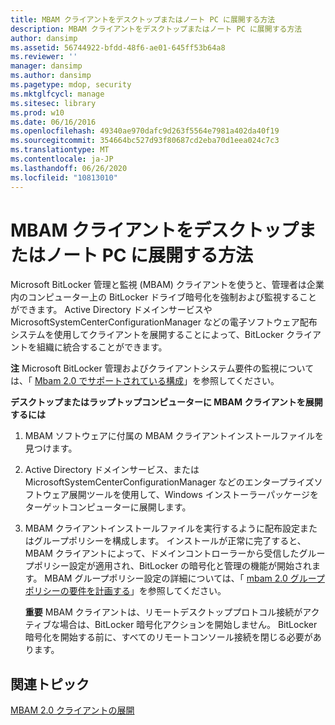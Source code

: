 ```yaml
---
title: MBAM クライアントをデスクトップまたはノート PC に展開する方法
description: MBAM クライアントをデスクトップまたはノート PC に展開する方法
author: dansimp
ms.assetid: 56744922-bfdd-48f6-ae01-645ff53b64a8
ms.reviewer: ''
manager: dansimp
ms.author: dansimp
ms.pagetype: mdop, security
ms.mktglfcycl: manage
ms.sitesec: library
ms.prod: w10
ms.date: 06/16/2016
ms.openlocfilehash: 49340ae970dafc9d263f5564e7981a402da40f19
ms.sourcegitcommit: 354664bc527d93f80687cd2eba70d1eea024c7c3
ms.translationtype: MT
ms.contentlocale: ja-JP
ms.lasthandoff: 06/26/2020
ms.locfileid: "10813010"
---
```

# MBAM クライアントをデスクトップまたはノート PC に展開する方法


Microsoft BitLocker 管理と監視 (MBAM) クライアントを使うと、管理者は企業内のコンピューター上の BitLocker ドライブ暗号化を強制および監視することができます。 Active Directory ドメインサービスや MicrosoftSystemCenterConfigurationManager などの電子ソフトウェア配布システムを使用してクライアントを展開することによって、BitLocker クライアントを組織に統合することができます。

**注** Microsoft BitLocker 管理およびクライアントシステム要件の監視については、「 [Mbam 2.0 でサポートされている構成](mbam-20-supported-configurations-mbam-2.md)」を参照してください。

 

**デスクトップまたはラップトップコンピューターに MBAM クライアントを展開するには**

1.  MBAM ソフトウェアに付属の MBAM クライアントインストールファイルを見つけます。

2.  Active Directory ドメインサービス、または MicrosoftSystemCenterConfigurationManager などのエンタープライズソフトウェア展開ツールを使用して、Windows インストーラーパッケージをターゲットコンピューターに展開します。

3.  MBAM クライアントインストールファイルを実行するように配布設定またはグループポリシーを構成します。 インストールが正常に完了すると、MBAM クライアントによって、ドメインコントローラーから受信したグループポリシー設定が適用され、BitLocker の暗号化と管理の機能が開始されます。 MBAM グループポリシー設定の詳細については、「 [mbam 2.0 グループポリシーの要件を計画する](planning-for-mbam-20-group-policy-requirements-mbam-2.md)」を参照してください。

    **重要** MBAM クライアントは、リモートデスクトッププロトコル接続がアクティブな場合は、BitLocker 暗号化アクションを開始しません。 BitLocker 暗号化を開始する前に、すべてのリモートコンソール接続を閉じる必要があります。

     

## 関連トピック


[MBAM 2.0 クライアントの展開](deploying-the-mbam-20-client-mbam-2.md)

 

 





